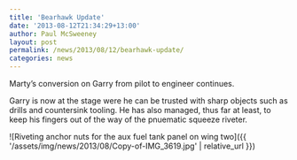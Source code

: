 ```yaml
---
title: 'Bearhawk Update'
date: '2013-08-12T21:34:29+13:00'
author: Paul McSweeney
layout: post
permalink: /news/2013/08/12/bearhawk-update/
categories: news
---
```


Marty’s conversion on Garry from pilot to engineer continues. 

Garry is now at the stage were he can be trusted with sharp objects such as drills and countersink tooling. He has also managed, thus far at least, to keep his fingers out of the way of the pnuematic squeeze riveter.

![Riveting anchor nuts for the aux fuel tank panel on wing two]({{ '/assets/img/news/2013/08/Copy-of-IMG_3619.jpg' | relative_url }})

